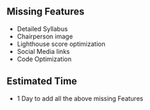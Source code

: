 ## Missing Features

- Detailed Syllabus
- Chairperson image
- Lighthouse score optimization
- Social Media links
- Code Optimization 

## Estimated Time 

- 1 Day to add all the above missing Features